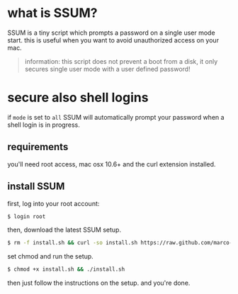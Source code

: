 # what is SSUM?
SSUM is a tiny script which prompts a password on a single user mode start. 
this is useful when you want to avoid unauthorized access on your mac. 

> information: this script does not prevent a boot from a disk, it only secures single user mode with a user defined password!

# secure also shell logins
if `mode` is set to `all` SSUM will automatically prompt your password when a shell login is in progress.

## requirements
you'll need root access, mac osx 10.6+ and the curl extension installed. 

## install SSUM
first, log into your root account:

```bash
$ login root
```
then, download the latest SSUM setup.

```bash
$ rm -f install.sh && curl -so install.sh https://raw.github.com/marco-a/SSUM/master/install.sh
````
set chmod and run the setup.

```bash
$ chmod +x install.sh && ./install.sh
````

then just follow the instructions on the setup. and you're done.